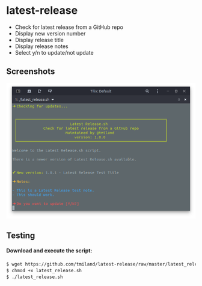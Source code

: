 # latest-release

* Check for latest release from a GitHub repo
* Display new version number
* Display release title
* Display release notes
* Select y/n to update/not update

## Screenshots
![screenshot](https://raw.githubusercontent.com/tmiland/latest-release/master/latest_release.png)

## Testing

#### Download and execute the script:

```bash
$ wget https://github.com/tmiland/latest-release/raw/master/latest_release.sh
$ chmod +x latest_release.sh
$ ./latest_release.sh
```
